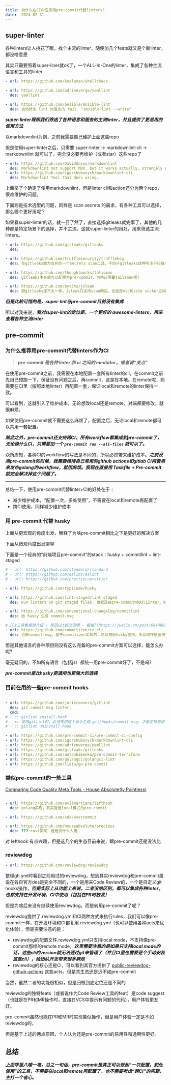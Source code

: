 ```yaml
---
title: 为什么在CI中应该用pre-commit代替linters?
date:  2024-07-31
---
```




## super-linter


各种linters让人挑花了眼，找个主流的linter，随便加几个feats就又是个新linter，都没啥意思

其实只需要照着super-liner就ok了，一个ALL-In-One的linter，集成了各种主流语言和工具的linter


```yaml title="linters"
- url: https://github.com/koalaman/shellcheck

- url: https://github.com/adrienverge/yamllint
  des: yamllint

- url: https://github.com/ansible/ansible-lint
  des: 自动修复 lint 时查出的 fail. "ansible-lint --write"
```

***super-linter既帮我们筛选了各种语言和服务的主流linter，并且提供了更易用的使用方法***




以markdownlint为例，之前我需要自己维护上面这些repo

但是使用super-linter之后，只需要 super-linter -> markdownlint-cli -> markdownlint 就可以了，完全没必要再维护（或者star）这些repo了



```yaml title="markdownlint"
- url: https://github.com/DavidAnson/markdownlint
  des: Markdownlint not support MDX, but it works actually, strangely enough.
- url: https://github.com/igorshubovych/markdownlint-cli
  des: Markdownlint Tool that docs using.

```

上面举了个确定了使用markdownlint，但是linter cli和action还分为两个repo，很难维护的问题。

下面则是技术选型的问题，同样是 scan secrets 的需求，有各种工具可以选择，那么哪个更好用呢？

如果看super-linter的话，就一目了然了，直接选择gitleaks就完事了，其他的几种都是特定场景下的选择，并不主流。这就super-linter的用处，用来筛选主流linters。


```yaml title="scan secrets"
- url: https://github.com/gitleaks/gitleaks
  des:

- url: https://github.com/trufflesecurity/trufflehog
  des: 与gitleaks颇为互补的一个secrets scan工具，不同于gitleaks这种专注于扫描本地git repo代码的工具，trufflehog的feats在于scan远程repo，还支持扫描S3、Postman、Docker等服务中的secrets。trufflehog既是cli，也是CI

- url: https://github.com/thoughtworks/talisman
  des: gitleaks本身就可以配置为pre-commit，为啥还需要tailsman呢?

- url: https://github.com/byt3hx/jsleak
  des: 跟gitleaks还不太一样，jsleak只支持scan网站，也就是mlc和site sucker之间的区别（本地扫描和扫描网站）

```



***但是比较可惜的是，super-lint与pre-commit目前没有集成***

所以对我来说，***我对super-lint的定位是，一个更好的 awesome-linters，用来查看各种主流linter***





## pre-commit

### 为什么推荐用pre-commit代替linters作为CI


> ***pre-commit 是各种 linter 和 ci 之间的 mediator，或者说“支点”***


在使用pre-commit之前，我需要在本地配置一套所有linter的cli，在commit之前先自己预跑一下，保证没有问题之后，再commit，这是在本地。在remote呢，则需要在CI里（按照本地linter）再配置一套，保证local和remote的linter保持一致。

可以看到，这就引入了维护成本，无论想改local还是remote，对端都要修改。就很麻烦。

如果使用pre-commit就不需要这么麻烦了，配置之后，无论local和remote都可以共用一套配置。

***除此之外，pre-commit还支持跨CI，所有workflow都集成到pre-commit了，无论换什么CI，只需要加一个 `pre-commit run --all-files` 就可以了。***

众所周知，各种CI的workflow的写法是不同的，所以必然带来维护成本。***之前没用pre-commit的时候，我需要维持自己常用的github actions和gitlab CI两套用来发布golang的workflow，就很麻烦。我现在直接用 Taskfile + Pre-commit 就完全解决掉这个问题了。***


---

总结一下，使用pre-commit代替linter+CI的好处在于：

- 减少维护成本，“配置一次，多处使用”，不需要在local和remote再配置了
- 跨CI使用，同样减少维护成本



### 用 pre-commit 代替 husky


上面从更宏观的角度出发，解释了为啥pre-commit相比之下是更好的解决方案

下面从微观角度出发聊聊

下面是一个经典的“前端项目pre-commit”的stack：husky + commitlint + lint-staged


```yaml
# - url: https://github.com/standard/standard
# - url: https://github.com/eslint/eslint
# - url: https://github.com/prettier/prettier

- url: https://github.com/typicode/husky

- url: https://github.com/lint-staged/lint-staged
  des: Run linters on git staged files. 也就是在pre-commit时执行Linter，但是需要注意两点，仅针对staged代码，而不是整个项目，另外，依托于项目的package.json，所以仅适配js项目。

- url: https://github.com/conventional-changelog/commitlint
  des: 给 husky 生成 commit-msg

# [Cz工具集使用介绍 - 规范Git提交说明 - 掘金](https://juejin.cn/post/6844903831893966856)
- url: https://github.com/commitizen/cz-cli
  des: 也是commit-msg，基于commitizen实现的，可以搭配husky使用，所以同样是适用于js项目，不适用于其他语言的项目。

```




但是其他语言的各种项目则没有这么完备的pre-commit方案可以选择，能怎么办呢?

毫无疑问的，不如所有语言（包括js）都统一用pre-commit好了，不是吗?

***pre-commit是比husky更通用也更强大的选择***


### 目前在用的一些pre-commit hooks

```yaml

- url: https://github.com/jorisroovers/gitlint
  des: git commit msg linter.
  cmd:
# - c: gitlint install-hook
#   x: 使用gitlint时，必须先用这个命令生成.git/hooks/commit-msg，才能正常使用
# - c: gitlint uninstall-hook

- url: https://github.com/pre-commit-ci/pre-commit-ci-config
- url: https://github.com/igorshubovych/markdownlint-cli
- url: https://github.com/adrienverge/yamllint
- url: https://github.com/gitleaks/gitleaks
- url: https://github.com/antonbabenko/pre-commit-terraform
- url: https://github.com/golangci/golangci-lint
- url: https://github.com/lietu/go-pre-commit

```



### 类似pre-commit的一些工具


[Comparing Code Quality Meta Tools - House Absolute(ly Pointless)](https://blog.urth.org/2020/05/08/comparing-code-quality-meta-tools/)


```yaml

- url: https://github.com/evilmartians/lefthook
  des: golang实现，其实就是local模式的pre-commit

- url: https://github.com/sds/overcommit

- url: https://github.com/houseabsolute/precious
  des: ??? rust实现，但是没什么人用

```

对 lefthook 有点兴趣，但是这几个的生态目前来说，跟pre-commit还是没法比



### reviewdog


```yaml
- url: https://github.com/reviewdog/reviewdog
```

整理gh.yml时看到之前用过的reviewdog，想到其实reviewdog和pre-commit虽说在各自官方des是完全不同的，一个是用来Code Review的，一个是自定义git hooks操作，***但是实际上从功能上来说，二者没啥区别，都可以集成各种linter，也都支持在开发环境、CI中使用（包括在PR时触发）***




但是为啥后来没有继续使用reviewdog，而是转用pre-commit了呢？

reviewdog提供了.reviewdog.yml和CI两种方式来执行rules，我们可以像pre-commit一样，在开发环境和CI都复用.reviewdog.yml（也可以使用各种acts来优化体验），但是需要注意的是：

- reviewdog的配置文件.reviewdog.yml只支持local mode，不支持像pre-commit那样的remote mode，***这里需要注意的是如果只支持local mode的话，这些cli的version就无法通过git来管理了（并且CI里也需要逐个手动安装这些cli），给团队开发带来很多麻烦***
- reviewdog的核心还是CI，可以看到其官方提供了 [public-reviewdog-github-actions](https://github.com/reviewdog/reviewdog#public-reviewdog-github-actions) 这些acts，但是其生态还是远不如pre-commit






当然，虽然二者的功能很相似，但是归根到底定位还是不同的

reviewdog的独特feats（或者说作为Code Review工具的feat）是code suggest（也就是在PR和MR操作时，直接在VCS中提示有问题的代码），用户体验更友好。

pre-commit虽然也能在PR和MR时实现类似操作，但是用户体验一定是不如reviewdog的。

但是基于上述的两点原因，个人认为还是pre-commit的易用性和通用性更好。


## 总结

***上面啰里八嗦一堆，总之一句话，pre-commit是真正可以做到“一次配置，到处使用”的工具，不需要在local和remote再配置了，也不需要考虑“跨CI”的问题，主打一个省心。***








